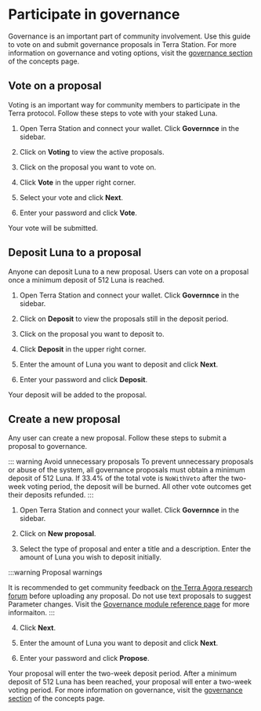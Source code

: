 # Participate in governance

Governance is an important part of community involvement. Use this guide to vote on and submit governance proposals in Terra Station. For more information on governance and voting options,  visit the [governance section](/Concepts/Protocol.html#governance) of the concepts page.

## Vote on a proposal

Voting is an important way for community members to participate in the Terra protocol. Follow these steps to vote with your staked Luna.

1. Open Terra Station and connect your wallet. Click **Governnce** in the sidebar.

2. Click on **Voting** to view the active proposals.

3. Click on the proposal you want to vote on.

4. Click **Vote** in the upper right corner.

5. Select your vote and click **Next**.

6. Enter your password and click **Vote**.

Your vote will be submitted.

## Deposit Luna to a proposal

Anyone can deposit Luna to a new proposal. Users can vote on a proposal once a minimum deposit of 512 Luna is reached.

1. Open Terra Station and connect your wallet. Click **Governnce** in the sidebar.

2. Click on **Deposit** to view the proposals still in the deposit period.

3. Click on the proposal you want to deposit to.

4. Click **Deposit** in the upper right corner.

5. Enter the amount of Luna you want to deposit and click **Next**.

6. Enter your password and click **Deposit**.

Your deposit will be added to the proposal.

## Create a new proposal

Any user can create a new proposal. Follow these steps to submit a proposal to governance.

::: warning Avoid unnecessary proposals
To prevent unnecessary proposals or abuse of the system, all governance proposals must obtain a minimum deposit of 512 Luna. If 33.4% of the total vote is `NoWithVeto` after the two-week voting period, the deposit will be burned. All other vote outcomes get their deposits refunded.
:::

1. Open Terra Station and connect your wallet. Click **Governnce** in the sidebar.

2. Click on **New proposal**.

3. Select the type of proposal and enter a title and a description. Enter the amount of Luna you wish to deposit initially.

:::warning Proposal warnings

It is recommended to get community feedback on [the Terra Agora research forum](https://agora.terra.money) before uploading any proposal.
Do not use text proposals to suggest Parameter changes. Visit the [Governance module reference page](/Reference/Terra-core/Module-specifications/spec-governance.md) for more informaiton.
:::

4. Click **Next**.

5. Enter the amount of Luna you want to deposit and click **Next**.

6. Enter your password and click **Propose**.

Your proposal will enter the two-week deposit period. After a minimum deposit of 512 Luna has been reached, your proposal will enter a two-week voting period. For more information on governance, visit the [governance section](/Concepts/Protocol.html#governance) of the concepts page.
